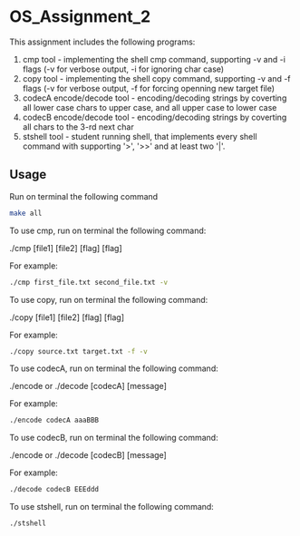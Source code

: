 # OS_Assignment_2

This assignment includes the following programs:
1. cmp tool - implementing the shell cmp command, supporting -v and -i flags (-v for verbose output, -i for ignoring char case)
2. copy tool - implementing the shell copy command, supporting -v and -f flags (-v for verbose output, -f for forcing openning new target file)
3. codecA encode/decode tool - encoding/decoding strings by coverting all lower case chars to upper case, and all upper case to lower case
4. codecB encode/decode tool - encoding/decoding strings by coverting all chars to the 3-rd next char
5. stshell tool - student running shell, that implements every shell command with supporting '>', '>>' and at least two '|'.

## Usage

Run on terminal the following command
```bash
make all
```

To use cmp, run on terminal the following command:

./cmp [file1] [file2] [flag] [flag]

For example:
```bash
./cmp first_file.txt second_file.txt -v
```


To use copy, run on terminal the following command:

./copy [file1] [file2] [flag] [flag]

For example:
```bash
./copy source.txt target.txt -f -v
```


To use codecA, run on terminal the following command:

./encode or ./decode [codecA] [message]

For example:
```bash
./encode codecA aaaBBB
```


To use codecB, run on terminal the following command:

./encode or ./decode [codecB] [message]

For example:
```bash
./decode codecB EEEddd
```


To use stshell, run on terminal the following command:
```bash
./stshell
```
